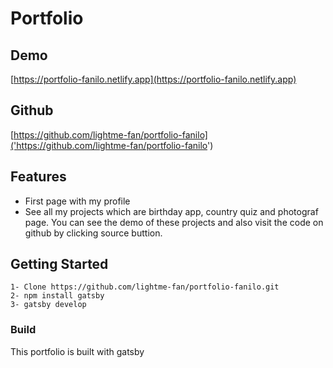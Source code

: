 # Portfolio

## Demo
[https://portfolio-fanilo.netlify.app](https://portfolio-fanilo.netlify.app)

## Github
[https://github.com/lightme-fan/portfolio-fanilo]('https://github.com/lightme-fan/portfolio-fanilo')

## Features
- First page with my profile
- See all my projects which are birthday app, country quiz and photograf page. You can see the demo of these projects and also visit the code on github by clicking source buttion.

## Getting Started
    1- Clone https://github.com/lightme-fan/portfolio-fanilo.git
    2- npm install gatsby
    3- gatsby develop

### Build
This portfolio is built with gatsby
